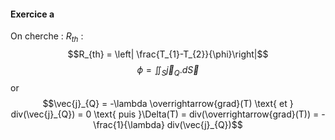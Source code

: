 #### Exercice a
On cherche : $R_{th}$ : 
$$R_{th} = \left| \frac{T_{1}-T_{2}}{\phi}\right|$$
$$\phi = \iint_{S} \vec{j}_{Q}.d\vec{S}$$
or
$$\vec{j}_{Q} = -\lambda  \overrightarrow{grad}(T) \text{ et } div(\vec{j}_{Q}) = 0 \text{ puis }\Delta(T) = div(\overrightarrow{grad}(T)) = -\frac{1}{\lambda} div(\vec{j}_{Q})$$
